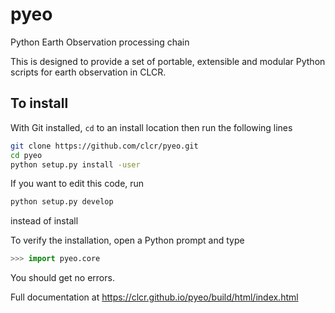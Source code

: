 # pyeo
Python Earth Observation processing chain

This is designed to provide a set of portable, extensible and modular Python scripts for earth observation in
CLCR.

## To install

With Git installed, `cd` to an install location then run the following lines

```bash
git clone https://github.com/clcr/pyeo.git
cd pyeo
python setup.py install -user
```

If you want to edit this code, run

```bash
python setup.py develop
```

instead of install

To verify the installation, open a Python prompt and type

```python
>>> import pyeo.core
```

You should get no errors.


Full documentation at https://clcr.github.io/pyeo/build/html/index.html
